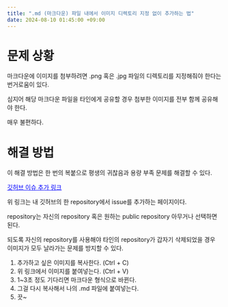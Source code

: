 ```yaml
---
title: ".md (마크다운) 파일 내에서 이미지 디렉토리 지정 없이 추가하는 법"
date: 2024-08-10 01:45:00 +09:00
---
```


# 문제 상황
마크다운에 이미지를 첨부하려면 .png 혹은 .jpg 파일의 디렉토리를 지정해줘야 한다는 번거로움이 있다.

심지어 해당 마크다운 파일을 타인에게 공유할 경우 첨부한 이미지를 전부 함께 공유해야 한다.

매우 불편하다.


# 해결 방법
이 해결 방법은 한 번의 복붙으로 평생의 귀찮음과 용량 부족 문제를 해결할 수 있다.

<a href="https://github.com/HayeonJeong/HayeonJeong/issues/new" style="color: blue; text-decoration: underline;">
깃허브 이슈 추가 링크
</a>


위 링크는 내 깃허브의 한 repository에서 issue를 추가하는 페이지이다.

repository는 자신의 repository 혹은 원하는 public repository 아무거나 선택하면 된다.

되도록 자신의 repository를 사용해야 타인의 repository가 갑자기 삭제되었을 경우 이미지가 모두 날라가는 문제를 방지할 수 있다.

1. 추가하고 싶은 이미지를 복사한다. (Ctrl + C)
2. 위 링크에서 이미지를 붙여넣는다. (Ctrl + V)
3. 1~3초 정도 기다리면 마크다운 형식으로 바뀐다.
4. 그걸 다시 복사해서 나의 .md 파일에 붙여넣는다.
5. 끗~